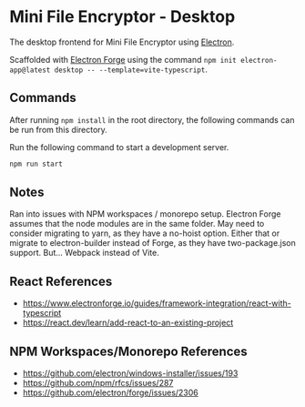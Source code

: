 # Mini File Encryptor - Desktop

The desktop frontend for Mini File Encryptor using [Electron](https://www.electronjs.org/).

Scaffolded with [Electron Forge](https://www.electronforge.io/) using the command `npm init electron-app@latest desktop -- --template=vite-typescript`.

## Commands

After running `npm install` in the root directory, the following commands can be run from this directory.

Run the following command to start a development server.

```bash
npm run start
```

## Notes

Ran into issues with NPM workspaces / monorepo setup. Electron Forge assumes that the node modules are in the same folder.
May need to consider migrating to yarn, as they have a no-hoist option.
Either that or migrate to electron-builder instead of Forge, as they have two-package.json support. But... Webpack instead of Vite.

## React References

- <https://www.electronforge.io/guides/framework-integration/react-with-typescript>
- <https://react.dev/learn/add-react-to-an-existing-project>

## NPM Workspaces/Monorepo References

- <https://github.com/electron/windows-installer/issues/193>
- <https://github.com/npm/rfcs/issues/287>
- <https://github.com/electron/forge/issues/2306>

